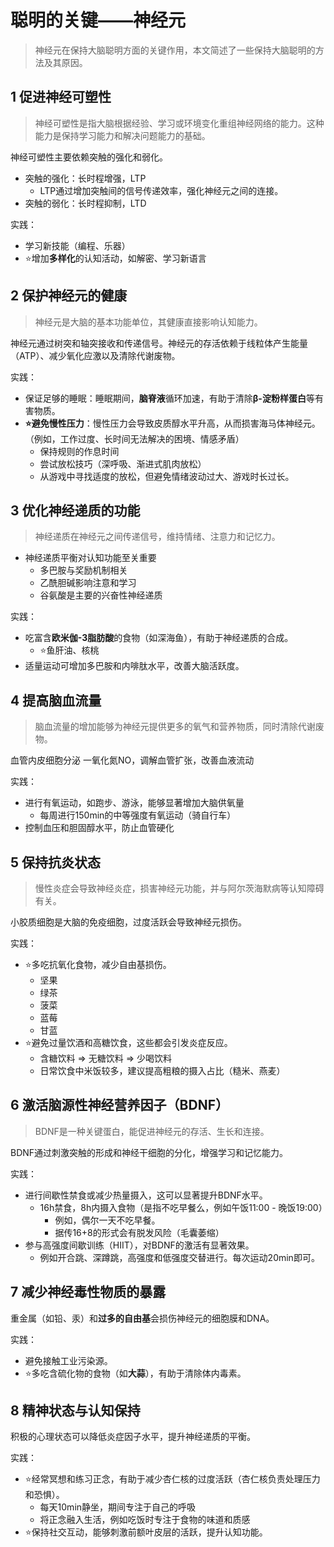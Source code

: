 # 聪明的关键——神经元

> 神经元在保持大脑聪明方面的关键作用，本文简述了一些保持大脑聪明的方法及其原因。

## 1 促进神经可塑性

> 神经可塑性是指大脑根据经验、学习或环境变化重组神经网络的能力。这种能力是保持学习能力和解决问题能力的基础。

神经可塑性主要依赖突触的强化和弱化。

- 突触的强化：长时程增强，LTP
    - LTP通过增加突触间的信号传递效率，强化神经元之间的连接。
- 突触的弱化：长时程抑制，LTD

实践：

- 学习新技能（编程、乐器）
- ⭐增加**多样化**的认知活动，如解密、学习新语言

## 2 保护神经元的健康

> 神经元是大脑的基本功能单位，其健康直接影响认知能力。

神经元通过树突和轴突接收和传递信号。神经元的存活依赖于线粒体产生能量（ATP）、减少氧化应激以及清除代谢废物。

实践：

- 保证足够的睡眠：睡眠期间，**脑脊液**循环加速，有助于清除**β-淀粉样蛋白**等有害物质。
- **⭐避免慢性压力**：慢性压力会导致皮质醇水平升高，从而损害海马体神经元。（例如，工作过度、长时间无法解决的困境、情感矛盾）
    - 保持规则的作息时间
    - 尝试放松技巧（深呼吸、渐进式肌肉放松）
    - 从游戏中寻找适度的放松，但避免情绪波动过大、游戏时长过长。

## 3 优化神经递质的功能

> 神经递质在神经元之间传递信号，维持情绪、注意力和记忆力。

- 神经递质平衡对认知功能至关重要
    - 多巴胺与奖励机制相关
    - 乙酰胆碱影响注意和学习
    - 谷氨酸是主要的兴奋性神经递质

实践：

- 吃富含**欧米伽-3脂肪酸**的食物（如深海鱼），有助于神经递质的合成。
    - ⭐鱼肝油、核桃
- 适量运动可增加多巴胺和内啡肽水平，改善大脑活跃度。

## 4 提高脑血流量

> 脑血流量的增加能够为神经元提供更多的氧气和营养物质，同时清除代谢废物。

血管内皮细胞分泌 一氧化氮NO，调解血管扩张，改善血液流动

实践：

- 进行有氧运动，如跑步、游泳，能够显著增加大脑供氧量
    - 每周进行150min的中等强度有氧运动（骑自行车）
- 控制血压和胆固醇水平，防止血管硬化

## 5 保持抗炎状态

> 慢性炎症会导致神经炎症，损害神经元功能，并与阿尔茨海默病等认知障碍有关。

小胶质细胞是大脑的免疫细胞，过度活跃会导致神经元损伤。

实践：

- ⭐多吃抗氧化食物，减少自由基损伤。
    - 坚果
    - 绿茶
    - 菠菜
    - 蓝莓
    - 甘蓝
- ⭐避免过量饮酒和高糖饮食，这些都会引发炎症反应。
    - 含糖饮料 => 无糖饮料 => 少喝饮料
    - 日常饮食中米饭较多，建议提高粗粮的摄入占比（糙米、燕麦）

## 6 激活脑源性神经营养因子（BDNF）

> BDNF是一种关键蛋白，能促进神经元的存活、生长和连接。

BDNF通过刺激突触的形成和神经干细胞的分化，增强学习和记忆能力。

实践：

- 进行间歇性禁食或减少热量摄入，这可以显著提升BDNF水平。
    - 16h禁食，8h内摄入食物（是指不吃早餐么，例如午饭11:00 - 晚饭19:00）
        - 例如，偶尔一天不吃早餐。
        - 据传16+8的形式会有脱发风险（毛囊萎缩）
- 参与高强度间歇训练（HIIT），对BDNF的激活有显著效果。
    - 例如开合跳、深蹲跳，高强度和低强度交替进行。每次运动20min即可。

## 7 减少神经毒性物质的暴露

重金属（如铅、汞）和**过多的自由基**会损伤神经元的细胞膜和DNA。

实践：

- 避免接触工业污染源。
- ⭐多吃含硫化物的食物（如**大蒜**），有助于清除体内毒素。

## 8 精神状态与认知保持

积极的心理状态可以降低炎症因子水平，提升神经递质的平衡。

实践：

- ⭐经常冥想和练习正念，有助于减少杏仁核的过度活跃（杏仁核负责处理压力和恐惧）。
    - 每天10min静坐，期间专注于自己的呼吸
    - 将正念融入生活，例如吃饭时专注于食物的味道和质感
- ⭐保持社交互动，能够刺激前额叶皮层的活跃，提升认知功能。